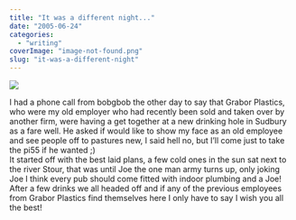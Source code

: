 ```yaml
---
title: "It was a different night..."
date: "2005-06-24"
categories: 
  - "writing"
coverImage: "image-not-found.png"
slug: "it-was-a-different-night"
---
```


[![](/images/21321325_821b77e0d8_m.jpg)](http://www.flickr.com/photos/funkylarma/21321325/ "Every party needs a Joe")

I had a phone call from bobgbob the other day to say that Grabor Plastics, who were my old employer who had recently been sold and taken over by another firm, were having a get together at a new drinking hole in Sudbury as a fare well. He asked if would like to show my face as an old employee and see people off to pastures new, I said hell no, but I’ll come just to take the pi55 if he wanted ;)  
It started off with the best laid plans, a few cold ones in the sun sat next to the river Stour, that was until Joe the one man army turns up, only joking Joe I think every pub should come fitted with indoor plumbing and a Joe!  
After a few drinks we all headed off and if any of the previous employees from Grabor Plastics find themselves here I only have to say I wish you all the best!
